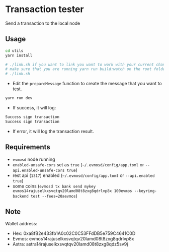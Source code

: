 # Transaction tester

Send a transaction to the local node

## Usage

```sh
cd utils
yarn install

# ./link.sh if you want to link you want to work with your current changes
# make sure that you are running yarn run build:watch on the root folder so the packages are up to date
# ./link.sh
```

- Edit the `prepareMessage` function to create the message that you want to test.

```sh
yarn run dev
```

- If success, it will log:

```sh
Success sign transaction
Success sign transaction
```

- If error, it will log the transaction result.

## Requirements

- `evmosd` node running
- `enabled-unsafe-cors` set as `true` (`~/.evmosd/config/app.toml` or `--api.enabled-unsafe-cors true`)
- rest api (`1317`) enabled (`~/.evmosd/config/app.toml` or `--api.enabled true`)
- some coins (`evmosd tx bank send mykey evmos14rajuselkxsvqtqv20lamd08t8zxg8qdrlvp8x 100evmos --keyring-backend test --fees=20aevmos`)

## Note

Wallet address:

- Hex: 0xa8fB2e433fb1A0c02C0C53FFdDB5e759C4641C0D
- Evmos: evmos14rajuselkxsvqtqv20lamd08t8zxg8qdrlvp8x
- Astra: astra14rajuselkxsvqtqv20lamd08t8zxg8qdz5sv9j
